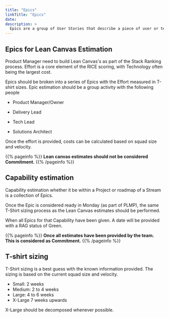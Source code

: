 ```yaml
---
title: "Epics"
linkTitle: "Epics"
date: 
description: >
  Epics are a group of User Stories that describe a piece of user or technical functionality.
---
```

## Epics for Lean Canvas Estimation

Product Manager need to build Lean Canvas's as part of the Stack Ranking
process. Effort is a core element of the RICE scoring, with Technology
often being the largest cost.

Epics should be broken into a series of Epics with the Effort measured
in T-shirt sizes. Epic estimation should be a group activity with the
following people

-   Product Manager/Owner

-   Delivery Lead

-   Tech Lead

-   Solutions Architect

Once the effort is provided, costs can be calculated based on squad size
and velocity.

{{% pageinfo %}}
**Lean canvas estimates should not be considered Commitment.**
{{% /pageinfo %}}

## Capability estimation

Capability estimation whether it be within a Project or roadmap of a
Stream is a collection of Epics.

Once the Epic is considered ready in Monday (as part of PLMP), the same
T-Shirt sizing process as the Lean Canvas estimates should be performed.

When all Epics for that Capability have been given. A date will be
provided with a RAG status of Green.

{{% pageinfo %}}
**Once all estimates have been provided by the team. This is considered
as Commitment.**
{{% /pageinfo %}}

## T-shirt sizing

T-Shirt sizing is a best guess with the known information provided. The
sizing is based on the current squad size and velocity.

-   Small: 2 weeks
-   Medium: 2 to 4 weeks
-   Large: 4 to 6 weeks
-   X-Large 7 weeks upwards

X-Large should be decomposed whenever possible.